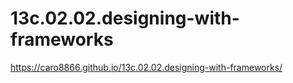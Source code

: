 # 13c.02.02.designing-with-frameworks
https://caro8866.github.io/13c.02.02.designing-with-frameworks/

